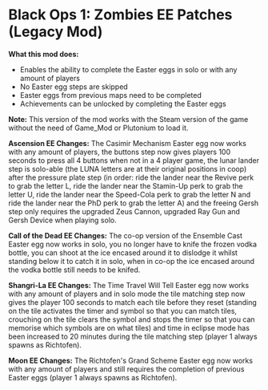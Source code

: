 # Black Ops 1: Zombies EE Patches (Legacy Mod)

**What this mod does:**
- Enables the ability to complete the Easter eggs in solo or with any amount of players
- No Easter egg steps are skipped
- Easter eggs from previous maps need to be completed
- Achievements can be unlocked by completing the Easter eggs

**Note:** This version of the mod works with the Steam version of the game without the need of Game_Mod or Plutonium to load it.

**Ascension EE Changes:**
The Casimir Mechanism Easter egg now works with any amount of players, the buttons step now gives players 100 seconds to press all 4 buttons when not in a 4 player game, the lunar lander step is solo-able (the LUNA letters are at their original positions in coop) after the pressure plate step (in order: ride the lander near the Revive perk to grab the letter L, ride the lander near the Stamin-Up perk to grab the letter U, ride the lander near the Speed-Cola perk to grab the letter N and ride the lander near the PhD perk to grab the letter A) and the freeing Gersh step only requires the upgraded Zeus Cannon, upgraded Ray Gun and Gersh Device when playing solo.

**Call of the Dead EE Changes:**
The co-op version of the Ensemble Cast Easter egg now works in solo, you no longer have to knife the frozen vodka bottle, you can shoot at the ice encased around it to dislodge it whilst standing below it to catch it in solo, when in co-op the ice encased around the vodka bottle still needs to be knifed.

**Shangri-La EE Changes:**
The Time Travel Will Tell Easter egg now works with any amount of players and in solo mode the tile matching step now gives the player 100 seconds to match each tile before they reset (standing on the tile activates the timer and symbol so that you can match tiles, crouching on the tile clears the symbol and stops the timer so that you can memorise which symbols are on what tiles) and time in eclipse mode has been increased to 20 minutes during the tile matching step (player 1 always spawns as Richtofen).

**Moon EE Changes:**
The Richtofen's Grand Scheme Easter egg now works with any amount of players and still requires the completion of previous Easter eggs (player 1 always spawns as Richtofen).
